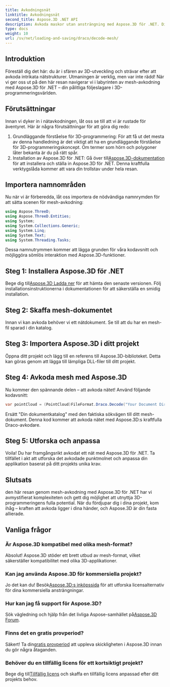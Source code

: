 ```yaml
---
title: Avkodningsnät
linktitle: Avkodningsnät
second_title: Aspose.3D .NET API
description: Avkoda maskor utan ansträngning med Aspose.3D för .NET. Din inkörsport till sömlös 3D-programmering. Utforska, anpassa och lyft dina projekt.
type: docs
weight: 10
url: /sv/net/loading-and-saving/draco/decode-mesh/
---
```

## Introduktion
Föreställ dig det här: du är i sfären av 3D-utveckling och strävar efter att avkoda intrikata nätstrukturer. Utmaningen är verklig, men var inte rädd! När vi ger oss ut på den här resan navigerar vi i labyrinten av mesh-avkodning med Aspose.3D för .NET – din pålitliga följeslagare i 3D-programmeringsvärlden.
## Förutsättningar
Innan vi dyker in i nätavkodningen, låt oss se till att vi är rustade för äventyret. Här är några förutsättningar för att göra dig redo:
1. Grundläggande förståelse för 3D-programmering:
   För att få ut det mesta av denna handledning är det viktigt att ha en grundläggande förståelse för 3D-programmeringskoncept. Om termer som hörn och polygoner låter bekanta är du på rätt spår.
2. Installation av Aspose.3D för .NET:
    Gå över till[Aspose.3D-dokumentation](https://reference.aspose.com/3d/net/) för att installera och ställa in Aspose.3D för .NET. Denna kraftfulla verktygslåda kommer att vara din trollstav under hela resan.
## Importera namnområden
Nu när vi är förberedda, låt oss importera de nödvändiga namnrymden för att sätta scenen för mesh-avkodning:
```csharp
using Aspose.ThreeD;
using Aspose.ThreeD.Entities;
using System;
using System.Collections.Generic;
using System.Linq;
using System.Text;
using System.Threading.Tasks;
```
Dessa namnutrymmen kommer att lägga grunden för våra kodavsnitt och möjliggöra sömlös interaktion med Aspose.3D-funktioner.
## Steg 1: Installera Aspose.3D för .NET
   
 Bege dig till[Aspose.3D Ladda ner](https://releases.aspose.com/3d/net/) för att hämta den senaste versionen. Följ installationsinstruktionerna i dokumentationen för att säkerställa en smidig installation.
## Steg 2: Skaffa mesh-dokumentet
Innan vi kan avkoda behöver vi ett nätdokument. Se till att du har en mesh-fil sparad i din katalog.
## Steg 3: Importera Aspose.3D i ditt projekt
Öppna ditt projekt och lägg till en referens till Aspose.3D-biblioteket. Detta kan göras genom att lägga till lämpliga DLL-filer till ditt projekt.
## Steg 4: Avkoda mesh med Aspose.3D
Nu kommer den spännande delen – att avkoda nätet! Använd följande kodavsnitt:
```csharp
var pointCloud = (PointCloud)FileFormat.Draco.Decode("Your Document Directory" + "point_cloud_no_qp.drc");
```
Ersätt "Din dokumentkatalog" med den faktiska sökvägen till ditt mesh-dokument. Denna kod kommer att avkoda nätet med Aspose.3D:s kraftfulla Draco-avkodare.
## Steg 5: Utforska och anpassa
Voila! Du har framgångsrikt avkodat ett nät med Aspose.3D för .NET. Ta tillfället i akt att utforska det avkodade punktmolnet och anpassa din applikation baserat på ditt projekts unika krav.
## Slutsats
den här resan genom mesh-avkodning med Aspose.3D för .NET har vi avmystifierat komplexiteten och gett dig möjlighet att utnyttja 3D-programmeringens fulla potential. När du fördjupar dig i dina projekt, kom ihåg – kraften att avkoda ligger i dina händer, och Aspose.3D är din fasta allierade.
## Vanliga frågor
### Är Aspose.3D kompatibel med olika mesh-format?
Absolut! Aspose.3D stöder ett brett utbud av mesh-format, vilket säkerställer kompatibilitet med olika 3D-applikationer.
### Kan jag använda Aspose.3D för kommersiella projekt?
 Jo det kan du! Besök[Aspose.3D:s inköpssida](https://purchase.aspose.com/buy) för att utforska licensalternativ för dina kommersiella ansträngningar.
### Hur kan jag få support för Aspose.3D?
 Sök vägledning och hjälp från det livliga Aspose-samhället på[Aspose.3D Forum](https://forum.aspose.com/c/3d/18).
### Finns det en gratis provperiod?
 Säkert! Ta din[gratis provperiod](https://releases.aspose.com/) att uppleva skickligheten i Aspose.3D innan du gör några åtaganden.
### Behöver du en tillfällig licens för ett kortsiktigt projekt?
 Bege dig till[Tillfällig licens](https://purchase.aspose.com/temporary-license/) och skaffa en tillfällig licens anpassad efter ditt projekts behov.